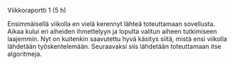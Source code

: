 Viikkoraportti 1 (5 h)

Ensimmäisellä viikolla en vielä kerennyt lähteä toteuttamaan sovellusta. Aikaa kului eri aiheiden ihmettelyyn ja lopulta valitun aiheen tutkimiseen laajemmin. Nyt on kuitenkin saavutettu hyvä käsitys siitä, mistä ensi viikolla lähdetään työskentelemään. Seuraavaksi siis lähdetään toteuttamaan itse algoritmeja.
